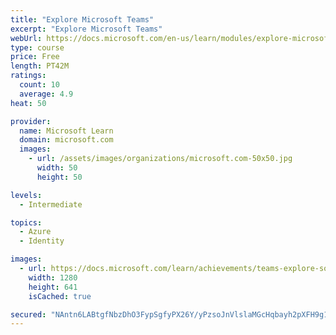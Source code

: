 ```yaml
---
title: "Explore Microsoft Teams"
excerpt: "Explore Microsoft Teams"
webUrl: https://docs.microsoft.com/en-us/learn/modules/explore-microsoft-teams/
type: course
price: Free
length: PT42M
ratings:
  count: 10
  average: 4.9
heat: 50

provider:
  name: Microsoft Learn
  domain: microsoft.com
  images:
    - url: /assets/images/organizations/microsoft.com-50x50.jpg
      width: 50
      height: 50

levels:
  - Intermediate

topics:
  - Azure
  - Identity

images:
  - url: https://docs.microsoft.com/learn/achievements/teams-explore-social.png
    width: 1280
    height: 641
    isCached: true

secured: "NAntn6LABtgfNbzDhO3FypSgfyPX26Y/yPzsoJnVlslaMGcHqbayh2pXFH9g1W7AI/7OAnmK+EVfL6OjZsDtHLc1pgxJ2bTTBPLheaiROYg04RQ4X4JNr7MutkwDPClUowsPW5mD5gYQ87qHg1xVRWTyuipcTig+6MLe/3YMIy0hxkXJMj9GewBcihP0FxNfeAaf6hGAX04/xrcesVOFixbyvVfCwZBuGp0doWqCJJstO2HuHUkizc2jv0G21j/7+w0rTLZ0B4HlSSL0Gw8Tosdc2jMRUyqU1CBiZxHpYOVoAIR9A4MC67DdaeI2Dke1VsGUbGv11bqTL/0Jk5keYvqDGRDTk47P6WjZhLTmc7umlAdxkvQI7PYfAbOiHIuPQnDuwJo8dpKFClIIIzB6CHr2ZLUbQrpww0PHsNPo2Ng=;vIAYiznMgXBG1mmM7eWeHA=="
---
```


